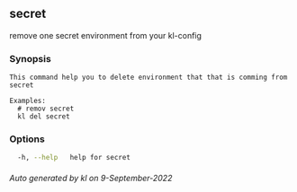 ## secret

remove one secret environment from your kl-config

### Synopsis

```
This command help you to delete environment that that is comming from secret

Examples:
  # remov secret
  kl del secret

```

### Options

```bash
  -h, --help   help for secret
```



###### Auto generated by kl on 9-September-2022
